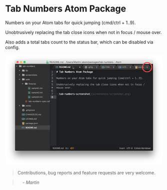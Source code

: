 # Tab Numbers Atom Package

Numbers on your Atom tabs for quick jumping (cmd/ctrl + 1..9).

Unobtrusively replacing the tab close icons when not in focus / mouse over.

Also adds a total tabs count to the status bar, which can be disabled via config.

![tab-numbers-screenshot](https://raw.githubusercontent.com/MRodalgaard/atom-tab-numbers/master/screenshots/preview.png)

> Contributions, bug reports and feature requests are very welcome.

> &nbsp; &nbsp; _- Martin_
